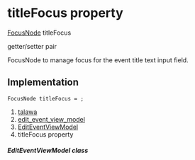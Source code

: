 
<div>

# titleFocus property

</div>


[FocusNode](https://api.flutter.dev/flutter/widgets/FocusNode-class.html)
titleFocus


getter/setter pair




FocusNode to manage focus for the event title text input field.



## Implementation

``` language-dart
FocusNode titleFocus = ;
```







1.  [talawa](../../index.md)
2.  [edit_event_view_model](../../view_model_after_auth_view_models_event_view_models_edit_event_view_model/)
3.  [EditEventViewModel](../../view_model_after_auth_view_models_event_view_models_edit_event_view_model/EditEventViewModel-class.md)
4.  titleFocus property

##### EditEventViewModel class







